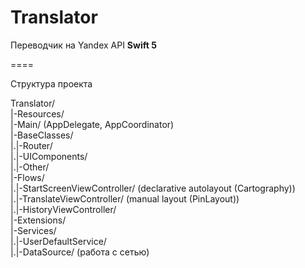 # Translator
Переводчик на Yandex API
**Swift 5**

====

Структура проекта

Translator/  
|-Resources/  
|-Main/ (AppDelegate, AppCoordinator)  
|-BaseClasses/  
|.|-Router/  
|.|-UIComponents/  
|.|-Other/    
|-Flows/  
|.|-StartScreenViewController/ (declarative autolayout (Cartography))  
|.|-TranslateViewController/ (manual layout (PinLayout))  
|.|-HistoryViewController/  
|-Extensions/  
|-Services/  
|.|-UserDefaultService/  
|.|-DataSource/ (работа с сетью)

